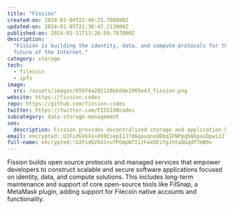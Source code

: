 ```yaml
---
title: "Fission"
created-on: 2024-01-04T22:40:25.798000Z
updated-on: 2024-01-05T21:36:47.213000Z
published-on: 2024-01-11T13:26:59.787000Z
description:
  "Fission is building the identity, data, and compute protocols for the
  future of the Internet."
category: storage
tech:
  - filecoin
  - ipfs
image:
  src: /assets/images/65974a282128bbdde2005e43_fission.png
website: https://fission.codes
repo: https://github.com/fission-codes
twitter: https://twitter.com/FISSIONcodes
subcategory: data-storage-management
seo:
  description: Fission provides decentralized storage and application hosting solutions.
email: encrypted::U2FsdGVkX1+X69CsepI1J7d6qauqnoUBbqIFNPpq9AbpaxDpwiz2lGjqnSugDH5i
full-name: encrypted::U2FsdGVkX1+ufPGmpW7IizFe4XEifgJntaOGqdf7HB0=
---
```


Fission builds open source protocols and managed services that empower developers to construct scalable and secure software applications focused on identity, data, and compute solutions. This includes long-term maintenance and support of core open-source tools like FilSnap, a MetaMask plugin, adding support for Filecoin native accounts and functionality.
